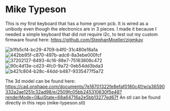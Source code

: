 # Mike Typeson
This is my first keyboard that has a home grown pcb. It is wired as a unibody even though the electronics are in 3 pieces. I made it because I needed a simple keyboard that did not require i2c, to test out my custom firmware found here: https://github.com/StephanMoeller/zigmkay

![b1fb5cf4-bc29-4709-b4f0-31c480e18a1a](https://github.com/user-attachments/assets/3383c348-23bf-4926-b3cf-6a0a1c132462)
![442bb95f-c870-497b-adc6-8a3ebe000fcf](https://github.com/user-attachments/assets/79713de8-aec9-4f0a-b66b-3de972b3178c)
![37202127-8493-4c16-88e7-75163808c472](https://github.com/user-attachments/assets/1f1f159d-8d9a-4955-bf7f-8fbf8b141011)
![90c4d13e-cd23-4fc0-9a72-0eb54dd3bda3](https://github.com/user-attachments/assets/0616c95e-1dad-4ae9-9be0-ddca38e0de58)
![b421c804-b28c-44dd-b487-9335477f5a72](https://github.com/user-attachments/assets/aa116829-8808-4b79-8de0-5529f0b6ccf8)

The 3d model can be found here: https://cad.onshape.com/documents/7e18701322fe8efaf0180c4f/w/a36590332a2ae1251c32ad98/e/2509fc05bb245310630f5e48?renderMode=0&uiState=68a64716a2e5bb13277ed67f
An stl can be found directly in this repo (mike-typeson.stl)
